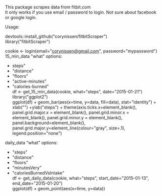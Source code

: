 This package scrapes data from fitbit.com  
It only works if you use email / password to login. Not sure about facebook or google login.  

Usage:  

devtools::install_github("corynissen/fitbitScraper")  
library("fitbitScraper")

cookie <- login(email="corynissen@gmail.com", password="mypassword")  
15_min_data "what" options: 
* steps" 
* "distance" 
* "floors" 
* "active-minutes" 
* "calories-burned"  
df <- get_15_min_data(cookie, what="steps", date="2015-01-21")  
library("ggplot2")  
ggplot(df) + geom_bar(aes(x=time, y=data, fill=data), stat="identity") + 
             xlab("") +ylab("steps") + 
             theme(axis.ticks.x=element_blank(), 
                   panel.grid.major.x = element_blank(), 
                   panel.grid.minor.x = element_blank(), 
                   panel.grid.minor.y = element_blank(), 
                   panel.background=element_blank(), 
                   panel.grid.major.y=element_line(colour="gray", size=.1), 
                   legend.position="none") 

daily_data "what" options: 
* "steps" 
* "distance" 
* "floors" 
* "minutesVery" 
* "caloriesBurnedVsIntake"  
df <- get_daily_data(cookie, what="steps", start_date="2015-01-13", end_date="2015-01-20")  
ggplot(df) + geom_point(aes(x=time, y=data))  

